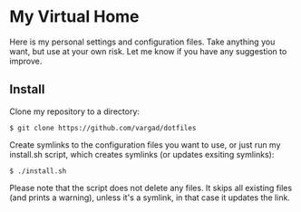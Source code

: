 # My Virtual Home

Here is my personal settings and configuration files. Take anything you want,
but use at your own risk. Let me know if you have any suggestion to improve.

## Install

Clone my repository to a directory:

    $ git clone https://github.com/vargad/dotfiles

Create symlinks to the configuration files you want to use, or just run my
install.sh script, which creates symlinks (or updates exsiting symlinks):

    $ ./install.sh

Please note that the script does not delete any files. It skips all existing
files (and prints a warning), unless it's a symlink, in that case it updates
the link.
